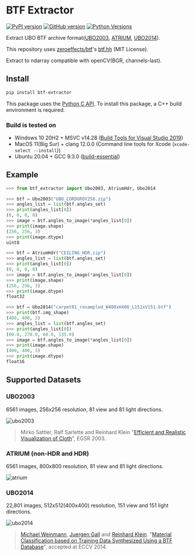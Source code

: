 # BTF Extractor
[![PyPI version](https://img.shields.io/pypi/v/btf-extractor?style=flat-square)](https://pypi.org/project/btf-extractor/#history)
[![GitHub version](https://img.shields.io/github/v/tag/2-propanol/BTF_extractor?style=flat-square)](https://github.com/2-propanol/BTF_extractor/releases)
[![Python Versions](https://img.shields.io/pypi/pyversions/btf-extractor?style=flat-square)](https://pypi.org/project/btf-extractor/)

Extract UBO BTF archive format([UBO2003](https://cg.cs.uni-bonn.de/en/projects/btfdbb/download/ubo2003/), [ATRIUM](https://cg.cs.uni-bonn.de/en/projects/btfdbb/download/atrium/), [UBO2014](https://cg.cs.uni-bonn.de/en/projects/btfdbb/download/ubo2014/)).

This repository uses [zeroeffects/btf](https://github.com/zeroeffects/btf)'s [btf.hh](https://github.com/zeroeffects/btf/blob/master/btf.hh) (MIT License).

Extract to ndarray compatible with openCV(BGR, channels-last).

## Install
```bash
pip install btf-extractor
```

This package uses the [Python C API](https://docs.python.org/3/c-api/index.html).
To install this package, a C++ build environment is required.

### Build is tested on
- Windows 10 20H2 + MSVC v14.28 ([Build Tools for Visual Studio 2019](https://visualstudio.microsoft.com/downloads/))
- MacOS 11(Big Sur) + clang 12.0.0 (Command line tools for Xcode (`xcode-select --install`))
- Ubuntu 20.04 + GCC 9.3.0 ([build-essential](https://packages.ubuntu.com/focal/build-essential))

## Example
```python
>>> from btf_extractor import Ubo2003, AtriumHdr, Ubo2014

>>> btf = Ubo2003("UBO_CORDUROY256.zip")
>>> angles_list = list(btf.angles_set)
>>> print(angles_list[0])
(0, 0, 0, 0)
>>> image = btf.angles_to_image(*angles_list[0])
>>> print(image.shape)
(256, 256, 3)
>>> print(image.dtype)
uint8

>>> btf = AtriumHdr("CEILING_HDR.zip")
>>> angles_list = list(btf.angles_set)
>>> print(angles_list[0])
(0, 0, 0, 0)
>>> image = btf.angles_to_image(*angles_list[0])
>>> print(image.shape)
(256, 256, 3)
>>> print(image.dtype)
float32

>>> btf = Ubo2014("carpet01_resampled_W400xH400_L151xV151.btf")
>>> print(btf.img_shape)
(400, 400, 3)
>>> angles_list = list(btf.angles_set)
>>> print(angles_list[0])
(60.0, 270.0, 60.0, 135.0)
>>> image = btf.angles_to_image(*angles_list[0])
>>> print(image.shape)
(400, 400, 3)
>>> print(image.dtype)
float16
```

## Supported Datasets
### UBO2003
6561 images, 256x256 resolution, 81 view and 81 light directions. 

![ubo2003](https://user-images.githubusercontent.com/42978570/114306638-59518580-9b17-11eb-9961-baa775ab235f.jpg)
> Mirko Sattler, Ralf Sarlette and Reinhard Klein "[Efficient and Realistic Visualization of Cloth](http://cg.cs.uni-bonn.de/de/publikationen/paper-details/sattler-2003-efficient/)", EGSR 2003.

### ATRIUM (non-HDR and HDR)
6561 images, 800x800 resolution, 81 view and 81 light directions.

![atrium](https://user-images.githubusercontent.com/42978570/114306641-5c4c7600-9b17-11eb-8251-9a4a92a16b55.jpg)

### UBO2014
22,801 images, 512x512(400x400) resolution, 151 view and 151 light directions.

![ubo2014](https://user-images.githubusercontent.com/42978570/114306647-5f476680-9b17-11eb-9fb6-5332e104f341.jpg)
> [Michael Weinmann](https://cg.cs.uni-bonn.de/en/people/dr-michael-weinmann/), [Juergen Gall](http://www.iai.uni-bonn.de/~gall/) and [Reinhard Klein](https://cg.cs.uni-bonn.de/en/people/prof-dr-reinhard-klein/). "[Material Classification based on Training Data Synthesized Using a BTF Database](https://cg.cs.uni-bonn.de/de/publikationen/paper-details/weinmann-2014-materialclassification/)", accepted at ECCV 2014.
